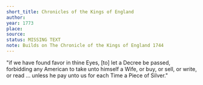 ```yaml
---
short_title: Chronicles of the Kings of England
author: 
year: 1773
place: 
source: 
status: MISSING TEXT
note: Builds on The Chronicle of the Kings of England 1744
---
```


"if we have found favor in thine Eyes, [to] let a Decree be passed, forbidding any American to take unto himself a Wife, or buy, or sell, or write, or read ... unless he pay unto us for each Time a Piece of Silver."
